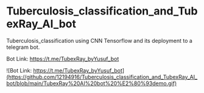 # Tuberculosis_classification_and_TubexRay_AI_bot
Tuberculosis_classification using CNN Tensorflow and its deployment to a telegram bot.

Bot Link: https://t.me/TubexRay_byYusuf_bot

![Bot Link: https://t.me/TubexRay_byYusuf_bot](https://github.com/12194916/Tuberculosis_classification_and_TubexRay_AI_bot/blob/main/TubexRay%20AI%20bot%20%E2%80%93demo.gif)


